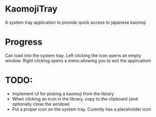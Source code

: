 # KaomojiTray
A system tray application to provide quick access to japanese kaomoji

# Progress
Can load into the system tray. Left clicking the icon opens an empty window. Right clicking opens a menu allowing you to exit the applicationl

# TODO: 
- Implement UI for picking a kaomoji from the library
- When clicking an icon in the library, copy to the clipboard (and optionally close the window)
- Put a proper icon on the system tray. Curently has a placeholder icon
